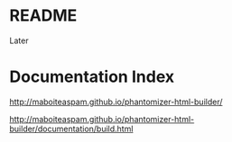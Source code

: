 # README

Later

# Documentation Index

http://maboiteaspam.github.io/phantomizer-html-builder/

http://maboiteaspam.github.io/phantomizer-html-builder/documentation/build.html